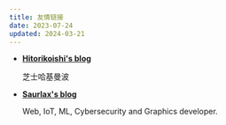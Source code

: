```yaml
---
title: 友情链接
date: 2023-07-24
updated: 2024-03-21
---
```


<div class="grid cards flinks" markdown>

- __[Hitorikoishi's blog](https://hitorikoishi.github.io/)__

    芝士哈基曼波

- __[Saurlax's blog](https://saurlax.com/)__

    Web, IoT, ML, Cybersecurity and Graphics developer.

</div>